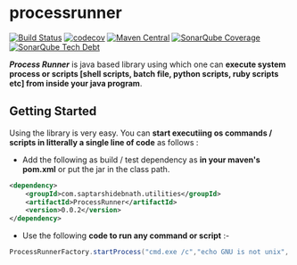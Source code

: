 # processrunner

[![Build Status](https://travis-ci.org/saptarshidebnath/processrunner.svg?branch=master)](https://travis-ci.org/saptarshidebnath/processrunner) [![codecov](https://codecov.io/gh/saptarshidebnath/processrunner/branch/master/graph/badge.svg)](https://codecov.io/gh/saptarshidebnath/processrunner) [![Maven Central](https://maven-badges.herokuapp.com/maven-central/com.saptarshidebnath.utilities/ProcessRunner/badge.svg)](https://maven-badges.herokuapp.com/maven-central/com.saptarshidebnath.utilities/ProcessRunner) [![SonarQube Coverage](https://img.shields.io/sonar/http/sonar.qatools.ru/ru.yandex.qatools.allure:allure-core/coverage.svg)](https://sonarqube.com/dashboard?id=com.saptarshidebnath.utilities%3AProcessRunner) [![SonarQube Tech Debt](https://img.shields.io/sonar/http/sonar.qatools.ru/ru.yandex.qatools.allure:allure-core/tech_debt.svg)](https://sonarqube.com/dashboard?id=com.saptarshidebnath.utilities%3AProcessRunner)

***Process Runner*** is java based library using which one can **execute system process or scripts [shell scripts, batch file, python scripts, ruby scripts etc] from inside your java program**.

## Getting Started
Using the library is very easy. You can **start executiing os commands / scripts in litterally a single line of code** as follows :
* Add the following as build / test dependency as **in your maven's pom.xml** or put the jar in the class path.
```xml
<dependency>
    <groupId>com.saptarshidebnath.utilities</groupId>
    <artifactId>ProcessRunner</artifactId>
    <version>0.0.2</version>
</dependency>
```
* Use the following **code to run any command or script** :-
```java
ProcessRunnerFactory.startProcess("cmd.exe /c","echo GNU is not unix", Level.DEBUG);
```
